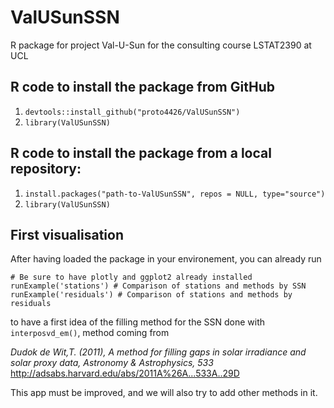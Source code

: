 # ValUSunSSN
R package for project Val-U-Sun for the consulting course LSTAT2390 at UCL

## R code to install the package from GitHub
1. `devtools::install_github("proto4426/ValUSunSSN")`
2. `library(ValUSunSSN)`

## R code to install the package from a local repository:
1. `install.packages("path-to-ValUSunSSN", repos = NULL, type="source")`
2. `library(ValUSunSSN)`


## First visualisation 

After having loaded the package in your environement, you can already run

`# Be sure to have plotly and ggplot2 already installed`
`runExample('stations') # Comparison of stations and methods by SSN`
`runExample('residuals') # Comparison of stations and methods by residuals`

to have a first idea of the filling method for the SSN done with `interposvd_em()`, method coming from 

*Dudok de Wit,T. (2011), A method for filling gaps in solar irradiance and solar proxy data, Astronomy & Astrophysics, 533*
http://adsabs.harvard.edu/abs/2011A%26A...533A..29D

This app must be improved, and we will also try to add other methods in it. 
